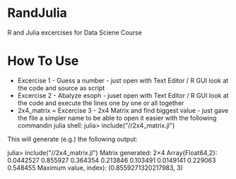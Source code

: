 # RandJulia
R and Julia excercises for Data Sciene Course

# How To Use
- Excercise 1 - Guess a number - just open with Text Editor / R GUI look at the code and source as script
- Excercise 2 - Abalyze esoph - juset open with Text Editor / R GUI look at the code and execute the lines one by one or all together
- 2x4_matrix = Excercise 3 - 2x4 Matrix and find biggest value - just gave the file a simpler name to be able to open it easier with the following commandin julia shell: julia> include("/<your path>/2x4_matrix.jl")

This will generate (e.g.) the following output:

julia> include("/<your path>/2x4_matrix.jl")
Matrix generated:
2×4 Array{Float64,2}:
 0.0442527  0.855927   0.364354  0.213846
 0.103491   0.0149141  0.229063  0.548455
Maximum value, index):
(0.8559271320217983, 3)
